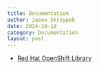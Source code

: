 ```yaml
---
title: Documentation
author: Jason Skrzypek
date: 2024-10-18
category: Documentation
layout: post
---
```


* [Red Hat OpenShift Library](https://access.redhat.com/articles/7052429?extIdCarryOver=true&sc_cid=7013a000003ScmnAAC)